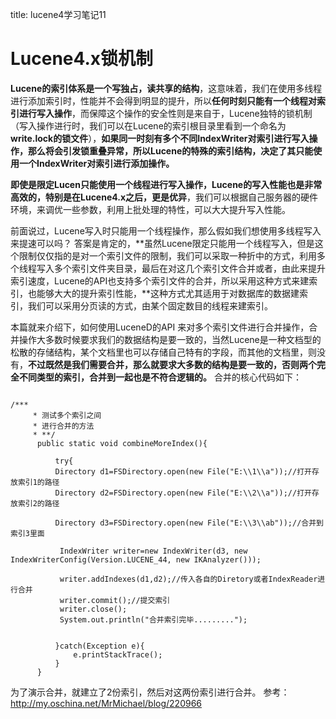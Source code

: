 title: lucene4学习笔记11 

#  Lucene4.x锁机制 
**Lucene的索引体系是一个写独占，读共享的结构**，这意味着，我们在使用多线程进行添加索引时，性能并不会得到明显的提升，所以**任何时刻只能有一个线程对索引进行写入操作**，而保障这个操作的安全性则是来自于，Lucene独特的锁机制（写入操作进行时，我们可以在Lucene的索引根目录里看到一个命名为**write.lock的锁文件**），**如果同一时刻有多个不同IndexWriter对索引进行写入操作，那么将会引发锁重叠异常，所以Lucene的特殊的索引结构，决定了其只能使用一个IndexWriter对索引进行添加操作。** 

**即使是限定Lucen只能使用一个线程进行写入操作，Lucene的写入性能也是非常高效的，特别是在Lucene4.x之后，更是优异**，我们可以根据自己服务器的硬件环境，来调优一些参数，利用上批处理的特性，可以大大提升写入性能。 

前面说过，Lucene写入时只能用一个线程操作，那么假如我们想使用多线程写入来提速可以吗？ 
答案是肯定的，**虽然Lucene限定只能用一个线程写入，但是这个限制仅仅指的是对一个索引文件的限制，我们可以采取一种折中的方式，利用多个线程写入多个索引文件夹目录，最后在对这几个索引文件合并或者，由此来提升索引速度，Lucene的API也支持多个索引文件的合并，所以采用这种方式来建索引，也能够大大的提升索引性能，**这种方式尤其适用于对数据库的数据建索引，我们可以采用分页读的方式，由某个固定数目的线程来建索引。 

本篇就来介绍下，如何使用LuceneD的API 来对多个索引文件进行合并操作，合并操作大多数时候要求我们的数据结构是要一致的，当然Lucene是一种文档型的松散的存储结构，某个文档里也可以存储自己特有的字段，而其他的文档里，则没有，**不过既然是我们需要合并，那么就要求大多数的结构是要一致的，否则两个完全不同类型的索引，合并到一起也是不符合逻辑的。** 
合并的核心代码如下： 
```

/***
     * 测试多个索引之间
     * 进行合并的方法
     * **/
      public static void combineMoreIndex(){
           
          try{
          Directory d1=FSDirectory.open(new File("E:\\1\\a"));//打开存放索引1的路径
          Directory d2=FSDirectory.open(new File("E:\\2\\a"));//打开存放索引2的路径
           
          Directory d3=FSDirectory.open(new File("E:\\3\\ab"));//合并到索引3里面
           
           IndexWriter writer=new IndexWriter(d3, new IndexWriterConfig(Version.LUCENE_44, new IKAnalyzer()));
           
           writer.addIndexes(d1,d2);//传入各自的Diretory或者IndexReader进行合并
           writer.commit();//提交索引
           writer.close();
           System.out.println("合并索引完毕.........");
           
           
          }catch(Exception e){
              e.printStackTrace();
          }
      }

```

为了演示合并，就建立了2份索引，然后对这两份索引进行合并。
参考：http://my.oschina.net/MrMichael/blog/220966